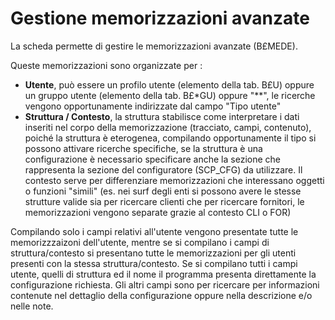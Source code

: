 # Gestione memorizzazioni avanzate
La scheda permette di gestire le memorizzazioni avanzate (B£MEDE).

Queste memorizzazioni sono organizzate per : 
-  __Utente__, può essere un profilo utente (elemento della tab. B£U) oppure un gruppo utente (elemento della tab. B£\*GU) oppure "\*\*", le ricerche vengono opportunamente indirizzate dal campo "Tipo utente"
-  __Struttura / Contesto__, la struttura stabilisce come interpretare i dati inseriti nel corpo della memorizzazione (tracciato, campi, contenuto), poiché la struttura è eterogenea, compilando opportunamente il tipo si possono attivare ricerche specifiche, se la struttura è una configurazione è necessario specificare anche la sezione che rappresenta la sezione del configuratore (SCP_CFG) da utilizzare. Il contesto serve per differenziare memorizzazioni che interessano oggetti o funzioni "simili" (es. nei surf degli enti si possono avere le stesse strutture valide sia per ricercare clienti che per ricercare fornitori, le memorizzazioni vengono separate grazie al contesto CLI o FOR)

Compilando solo i campi relativi all'utente vengono presentate tutte le memorizzzaizoni dell'utente, mentre se si compilano i campi di struttura/contesto si presentano tutte le memorizzazioni per gli utenti presenti con la stessa struttura/contesto.
Se si compilano tutti i campi utente, quelli di struttura ed il nome il programma presenta direttamente la configurazione richiesta.
Gli altri campi sono per ricercare per informazioni contenute nel dettaglio della configurazione oppure nella descrizione e/o nelle note.

